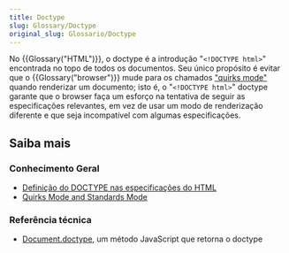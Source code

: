 ```yaml
---
title: Doctype
slug: Glossary/Doctype
original_slug: Glossario/Doctype
---
```


No {{Glossary("HTML")}}, o doctype é a introdução "`<!DOCTYPE html>`" encontrada no topo de todos os documentos. Seu único propósito é evitar que o {{Glossary("browser")}} mude para os chamados ["quirks mode"](/pt-BR/docs/Quirks_Mode_and_Standards_Mode) quando renderizar um documento; isto é, o "`<!DOCTYPE html>`" doctype garante que o browser faça um esforço na tentativa de seguir as especificações relevantes, em vez de usar um modo de renderização diferente e que seja incompatível com algumas especificações.

## Saiba mais

### Conhecimento Geral

- [Definição do DOCTYPE nas especificações do HTML](https://html.spec.whatwg.org/multipage/syntax.html#the-doctype)
- [Quirks Mode and Standards Mode](/pt-BR/docs/Quirks_Mode_and_Standards_Mode)

### Referência técnica

- [Document.doctype](/pt-BR/docs/Web/API/Document/doctype), um método JavaScript que retorna o doctype
